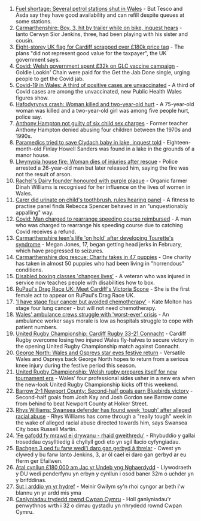 1. [Fuel shortage: Several petrol stations shut in Wales](https://www.bbc.co.uk/news/uk-wales-58676366?at_medium=RSS&at_campaign=KARANGA) - But Tesco and Asda say they have good availability and can refill despite queues at some stations.
2. [Carmarthenshire: Boy, 3, hit by trailer while on bike, inquest hears](https://www.bbc.co.uk/news/uk-wales-58682602?at_medium=RSS&at_campaign=KARANGA) - Ianto Cerwyn Sior Jenkins, three, had been playing with his sister and cousin.
3. [Eight-storey UK flag for Cardiff scrapped over £180k price tag](https://www.bbc.co.uk/news/uk-wales-58678821?at_medium=RSS&at_campaign=KARANGA) - The plans "did not represent good value for the taxpayer", the UK government says.
4. [Covid: Welsh government spent £32k on GLC vaccine campaign](https://www.bbc.co.uk/news/uk-wales-58683018?at_medium=RSS&at_campaign=KARANGA) - Goldie Lookin' Chain were paid for the Get the Jab Done single, urging people to get the Covid jab.
5. [Covid-19 in Wales: A third of positive cases are unvaccinated](https://www.bbc.co.uk/news/uk-wales-58680204?at_medium=RSS&at_campaign=KARANGA) - A third of Covid cases are among the unvaccinated, new Public Health Wales figures show.
6. [Hafodyrynys crash: Woman killed and two-year-old hurt](https://www.bbc.co.uk/news/uk-wales-58678823?at_medium=RSS&at_campaign=KARANGA) - A 75-year-old woman was killed and a two-year-old girl was among five people hurt, police say.
7. [Anthony Hampton not guilty of six child sex charges](https://www.bbc.co.uk/news/uk-wales-58642947?at_medium=RSS&at_campaign=KARANGA) - Former teacher Anthony Hampton denied abusing four children between the 1970s and 1990s.
8. [Paramedics tried to save Clydach baby in lake, inquest told](https://www.bbc.co.uk/news/uk-wales-58683020?at_medium=RSS&at_campaign=KARANGA) - Eighteen-month-old Finlay Howell Sanders was found in a lake in the grounds of a manor house.
9. [Llwynypia house fire: Woman dies of injuries after rescue](https://www.bbc.co.uk/news/uk-wales-58683021?at_medium=RSS&at_campaign=KARANGA) - Police arrested a 26-year-old man but later released him, saying the fire was not the result of arson.
10. [Rachel's Dairy founder honoured with purple plaque](https://www.bbc.co.uk/news/uk-wales-58667007?at_medium=RSS&at_campaign=KARANGA) - Organic farmer Dinah Williams is recognised for her influence on the lives of women in Wales.
11. [Carer did urinate on child's toothbrush, rules hearing panel](https://www.bbc.co.uk/news/uk-wales-58674813?at_medium=RSS&at_campaign=KARANGA) - A fitness to practise panel finds Rebecca Spencer behaved in an "unquestionably appalling" way.
12. [Covid: Man charged to rearrange speeding course reimbursed](https://www.bbc.co.uk/news/uk-wales-58682452?at_medium=RSS&at_campaign=KARANGA) - A man who was charged to rearrange his speeding course due to catching Covid receives a refund.
13. [Carmarthenshire teen's life 'on hold' after developing Tourette's syndrome](https://www.bbc.co.uk/news/uk-wales-58667008?at_medium=RSS&at_campaign=KARANGA) - Megan Jones, 17, began getting head jerks in February, which have progressed to seizures.
14. [Carmarthenshire dog rescue: Charity takes in 47 puppies](https://www.bbc.co.uk/news/uk-wales-58669579?at_medium=RSS&at_campaign=KARANGA) - One charity has taken in almost 50 puppies who had been living in "horrendous" conditions.
15. [Disabled boxing classes 'changes lives'](https://www.bbc.co.uk/news/uk-wales-58668911?at_medium=RSS&at_campaign=KARANGA) - A veteran who was injured in service now teaches people with disabilities how to box.
16. [RuPaul's Drag Race UK: Meet Cardiff's Victoria Scone](https://www.bbc.co.uk/news/uk-wales-58670415?at_medium=RSS&at_campaign=KARANGA) - She is the first female act to appear on RuPaul's Drag Race UK.
17. ['I have stage four cancer but avoided chemotherapy'](https://www.bbc.co.uk/news/uk-wales-58659398?at_medium=RSS&at_campaign=KARANGA) - Kate Molton has stage four lung cancer - but will not need chemotherapy.
18. [Wales' ambulance crews struggle with 'worst-ever' crisis](https://www.bbc.co.uk/news/uk-wales-58659396?at_medium=RSS&at_campaign=KARANGA) - An ambulance worker says morale is low as hospitals struggle to cope with patient numbers.
19. [United Rugby Championship: Cardiff Rugby 33-21 Connacht](https://www.bbc.co.uk/sport/rugby-union/58634872?at_medium=RSS&at_campaign=KARANGA) - Cardiff Rugby overcome losing two injured Wales fly-halves to secure victory in the opening United Rugby Championship match against Connacht.
20. [George North: Wales and Ospreys star eyes festive return](https://www.bbc.co.uk/sport/rugby-union/58683580?at_medium=RSS&at_campaign=KARANGA) - Versatile Wales and Ospreys back George North hopes to return from a serious knee injury during the festive period this season.
21. [United Rugby Championship: Welsh rugby prepares itself for new tournament era](https://www.bbc.co.uk/sport/rugby-union/58669542?at_medium=RSS&at_campaign=KARANGA) - Wales' four professional sides usher in a new era when the new-look United Rugby Championship kicks off this weekend.
22. [Barrow 2-1 Newport County: Second-half goals earn Bluebirds victory](https://www.bbc.co.uk/sport/football/58592440?at_medium=RSS&at_campaign=KARANGA) - Second-half goals from Josh Kay and Josh Gordon see Barrow come from behind to beat Newport County at Holker Street.
23. [Rhys Williams: Swansea defender has found week 'tough' after alleged racial abuse](https://www.bbc.co.uk/sport/football/58680023?at_medium=RSS&at_campaign=KARANGA) - Rhys Williams has come through a "really tough" week in the wake of alleged racial abuse directed towards him, says Swansea City boss Russell Martin.
24. ['Fe gafodd fy mrawd ei drywanu - rhaid gweithredu'](https://www.bbc.co.uk/newyddion/58669658?at_medium=RSS&at_campaign=KARANGA) - Rhybuddio y gallai troseddau cysylltiedig â chyllyll godi eto yn sgil llacio cyfyngiadau.
25. [Bachgen 3 oed fu farw wedi'i daro gan gerbyd â threlar](https://www.bbc.co.uk/newyddion/58677121?at_medium=RSS&at_campaign=KARANGA) - Cwest yn clywed y bu farw Ianto Jenkins, 3, ar ôl cael ei daro gan gerbyd ar eu fferm ger Efailwen.
26. [Atal cynllun £180,000 am Jac yr Undeb yng Nghaerdydd](https://www.bbc.co.uk/newyddion/58682484?at_medium=RSS&at_campaign=KARANGA) - Llywodraeth y DU wedi penderfynu yn erbyn y cynllun i osod baner 32m o uchder yn y brifddinas.
27. [Sut i arddio yn yr hydref](https://www.bbc.co.uk/newyddion/58678003?at_medium=RSS&at_campaign=KARANGA) - Meinir Gwilym sy'n rhoi cyngor ar beth i'w blannu yn yr ardd mis yma
28. [Canlyniadau trydedd rownd Cwpan Cymru](https://www.bbc.co.uk/newyddion/58677114?at_medium=RSS&at_campaign=KARANGA) - Holl ganlyniadau'r penwythnos wrth i 32 o dimau gystadlu yn nhrydedd rownd Cwpan Cymru.

